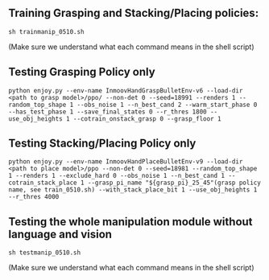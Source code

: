 ## Training Grasping and Stacking/Placing policies:

```
sh trainmanip_0510.sh
```
(Make sure we understand what each command means in the shell script)

## Testing Grasping Policy only

```
python enjoy.py --env-name InmoovHandGraspBulletEnv-v6 --load-dir <path to grasp model>/ppo/ --non-det 0 --seed=18991 --renders 1 --random_top_shape 1 --obs_noise 1 --n_best_cand 2 --warm_start_phase 0 --has_test_phase 1 --save_final_states 0 --r_thres 1800 --use_obj_heights 1 --cotrain_onstack_grasp 0 --grasp_floor 1
```

## Testing Stacking/Placing Policy only

```
python enjoy.py --env-name InmoovHandPlaceBulletEnv-v9 --load-dir <path to place model>/ppo --non-det 0 --seed=18981 --random_top_shape 1 --renders 1 --exclude_hard 0 --obs_noise 1 --n_best_cand 1 --cotrain_stack_place 1 --grasp_pi_name "${grasp_pi}_25_45"(grasp policy name, see train_0510.sh) --with_stack_place_bit 1 --use_obj_heights 1 --r_thres 4000 
```

## Testing the whole manipulation module without language and vision
```
sh testmanip_0510.sh
```
(Make sure we understand what each command means in the shell script)